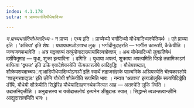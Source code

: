```yaml
---
index: 4.1.178
sutra: न प्राच्यभर्गादियौधेयादिभ्यः

---
```

_न प्राच्यभर्गादियौधेयादिभ्यः_ - न प्राच्य । एभ्य इति । प्राच्येभ्यो भर्गादिभ्यो यौधेयादिभ्यश्चेतियर्थः । एते प्राच्या इति । 'क्षत्रिया' इति शेषः । यथायथमञोऽणश्च लुक् । भर्गादीनुदाहरति — भार्गीस कारूशी, कैकेयीति । जन्यजनकभावेति । अत्र यद्वक्तव्यं तत्पुंयोगादाख्याया॑मित्यत्रोक्तम् । अथ यौधेयादिभ्यो लुक्प्रतिषेधं दर्शयितुमाह — युधा, शुक्रा इत्यादिना । ढगिति । युधाया अपत्यं, शुक्राया अपत्यमिति विग्रहे तन्नामिकाऽणं बाधित्वा 'द्व्यचः' इति ढकि एयादेशेयस्येति चे॑त्यकारलोपे आदिवृद्धिः । यौधेयशब्दात्, शौक्रेयशबदाच्चपर्ाआदियौधेयादिभ्योऽणञौ॑ इति स्वार्थे तद्राजसंज्ञके पाञ्चमिके अञियस्येति चे॑त्यकारलोपे 'शाङ्र्गरवाद्यञः' इति ङीनि यौधेयी शौक्रेयीति रूपमिति भावः । नन्वत्र 'अतश्च' इत्यञोलुकि सत्यपिटिड्ढे॑ति ङीपि, यौधेयी शौक्रेयीति सिद्धेरिह यौधेयादिग्रहणनर्थकमित्यत आह — अतश्चेति लुकि त्विति । उदात्तनिवृत्तीति । अनुदात्तस्य च यत्रोदात्तलोपः॑ इत्यनेन ङीबुदात्तः स्यात् । सिद्धान्ते त्वञन्तत्वान्ङीनि आद्युदात्तत्वमिति भावः ।